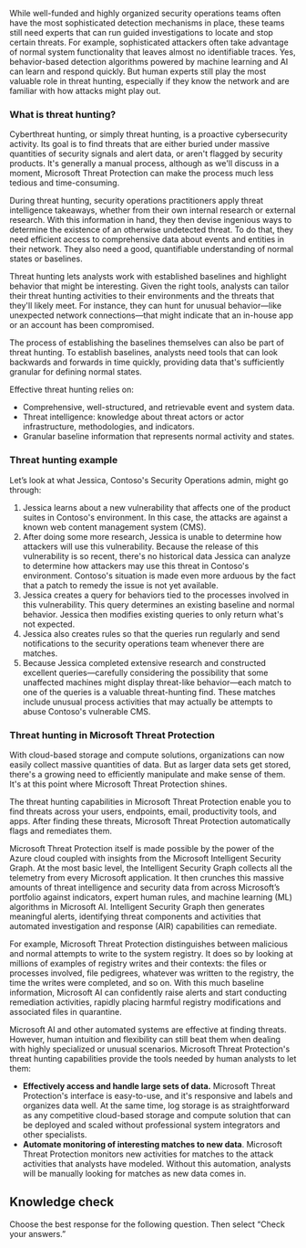 While well-funded and highly organized security operations teams often have the most sophisticated detection mechanisms in place, these teams still need experts that can run guided investigations to locate and stop certain threats. For example, sophisticated attackers often take advantage of normal system functionality that leaves almost no identifiable traces. Yes, behavior-based detection algorithms powered by machine learning and AI can learn and respond quickly. But human experts still play the most valuable role in threat hunting, especially if they know the network and are familiar with how attacks might play out.

### What is threat hunting?

Cyberthreat hunting, or simply threat hunting, is a proactive cybersecurity activity. Its goal is to find threats that are either buried under massive quantities of security signals and alert data, or aren't flagged by security products. It's generally a manual process, although as we'll discuss in a moment, Microsoft Threat Protection can make the process much less tedious and time-consuming.<br>

During threat hunting, security operations practitioners apply threat intelligence takeaways, whether from their own internal research or external research. With this information in hand, they then devise ingenious ways to determine the existence of an otherwise undetected threat. To do that, they need efficient access to comprehensive data about events and entities in their network. They also need a good, quantifiable understanding of normal states or baselines.

Threat hunting lets analysts work with established baselines and highlight behavior that might be interesting. Given the right tools, analysts can tailor their threat hunting activities to their environments and the threats that they'll likely meet. For instance, they can hunt for unusual behavior—like unexpected network connections—that might indicate that an in-house app or an account has been compromised.

The process of establishing the baselines themselves can also be part of threat hunting. To establish baselines, analysts need tools that can look backwards and forwards in time quickly, providing data that's sufficiently granular for defining normal states.

Effective threat hunting relies on:

 -  Comprehensive, well-structured, and retrievable event and system data.
 -  Threat intelligence: knowledge about threat actors or actor infrastructure, methodologies, and indicators.
 -  Granular baseline information that represents normal activity and states.

### Threat hunting example

Let’s look at what Jessica, Contoso's Security Operations admin, might go through:<br>

1.  Jessica learns about a new vulnerability that affects one of the product suites in Contoso's environment. In this case, the attacks are against a known web content management system (CMS).
2.  After doing some more research, Jessica is unable to determine how attackers will use this vulnerability. Because the release of this vulnerability is so recent, there's no historical data Jessica can analyze to determine how attackers may use this threat in Contoso's environment. Contoso's situation is made even more arduous by the fact that a patch to remedy the issue is not yet available.
3.  Jessica creates a query for behaviors tied to the processes involved in this vulnerability. This query determines an existing baseline and normal behavior. Jessica then modifies existing queries to only return what's not expected.
4.  Jessica also creates rules so that the queries run regularly and send notifications to the security operations team whenever there are matches.
5.  Because Jessica completed extensive research and constructed excellent queries—carefully considering the possibility that some unaffected machines might display threat-like behavior—each match to one of the queries is a valuable threat-hunting find. These matches include unusual process activities that may actually be attempts to abuse Contoso's vulnerable CMS.

### Threat hunting in Microsoft Threat Protection

With cloud-based storage and compute solutions, organizations can now easily collect massive quantities of data. But as larger data sets get stored, there's a growing need to efficiently manipulate and make sense of them. It's at this point where Microsoft Threat Protection shines.

The threat hunting capabilities in Microsoft Threat Protection enable you to find threats across your users, endpoints, email, productivity tools, and apps. After finding these threats, Microsoft Threat Protection automatically flags and remediates them.

Microsoft Threat Protection itself is made possible by the power of the Azure cloud coupled with insights from the Microsoft Intelligent Security Graph. At the most basic level, the Intelligent Security Graph collects all the telemetry from every Microsoft application. It then crunches this massive amounts of threat intelligence and security data from across Microsoft’s portfolio against indicators, expert human rules, and machine learning (ML) algorithms in Microsoft AI. Intelligent Security Graph then generates meaningful alerts, identifying threat components and activities that automated investigation and response (AIR) capabilities can remediate.

For example, Microsoft Threat Protection distinguishes between malicious and normal attempts to write to the system registry. It does so by looking at millions of examples of registry writes and their contexts: the files or processes involved, file pedigrees, whatever was written to the registry, the time the writes were completed, and so on. With this much baseline information, Microsoft AI can confidently raise alerts and start conducting remediation activities, rapidly placing harmful registry modifications and associated files in quarantine.<br>

Microsoft AI and other automated systems are effective at finding threats. However, human intuition and flexibility can still beat them when dealing with highly specialized or unusual scenarios. Microsoft Threat Protection's threat hunting capabilities provide the tools needed by human analysts to let them:

 -  **Effectively access and handle large sets of data.** Microsoft Threat Protection's interface is easy-to-use, and it's responsive and labels and organizes data well. At the same time, log storage is as straightforward as any competitive cloud-based storage and compute solution that can be deployed and scaled without professional system integrators and other specialists.
 -  **Automate monitoring of interesting matches to new data**. Microsoft Threat Protection monitors new activities for matches to the attack activities that analysts have modeled. Without this automation, analysts will be manually looking for matches as new data comes in.

## Knowledge check

Choose the best response for the following question. Then select “Check your answers.”